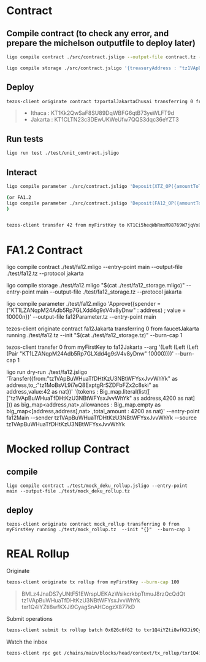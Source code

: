 # Contract

## Compile contract (to check any error, and prepare the michelson outputfile to deploy later) 

```bash
ligo compile contract ./src/contract.jsligo --output-file contract.tz --protocol jakarta

ligo compile storage ./src/contract.jsligo '{treasuryAddress : "tz1VApBuWHuaTfDHtKzU3NBtWFYsxJvvWhYk" as address,fa12PendingDeposits : Map.empty as fa12PendingMapType, fa12PendingWithdrawals : Map.empty as fa12PendingMapType}' --output-file contractStorage.tz --protocol jakarta
```

## Deploy

```bash
tezos-client originate contract tzportalJakartaChusai transferring 0 from myFirstKey running contract.tz --init "$(cat contractStorage.tz)" --burn-cap 1 --force
```
> - Ithaca : KT1Kk2QwSaF8SU89DqWBFG6qtB73yeWLFT9d
> - Jakarta : KT1CLTN23c3DEwUKWeUfw7QQS3dqc36eYZT3

## Run tests 

```bash
ligo run test ./test/unit_contract.jsligo
```

## Interact

```bash
ligo compile parameter ./src/contract.jsligo 'Deposit(XTZ_OP({amountToTransfer : 42000000 as nat,l2Address : L1_ADDRESS("tz1VApBuWHuaTfDHtKzU3NBtWFYsxJvvWhYk" as address) ,rollupAddress : "KT1TLVFbGtkX6bS9tUKmRGPqGtf1K6SGgqXK" as address}))' --output-file contractParameter.tz 

(or FA1.2
ligo compile parameter ./src/contract.jsligo 'Deposit(FA12_OP({amountToTransfer : 1 as nat,fa12Address : "KT1WnDswMHZefo2fym6Q9c8hnL3sEuzFb2Dt" as address,l2Address : "tz1VApBuWHuaTfDHtKzU3NBtWFYsxJvvWhYk" as address,rollupAddress : "txr1Q4iYZti8wfKXJi9CyagSnAHCogzX877kD" as address}))' --output-file contractParameter.tz 
)


tezos-client transfer 42 from myFirstKey to KT1Ci5heqWbRmxM98769W7jqVxCZ9zZUQ31o --arg '(Left (Right (Pair 42000000 "KT1TLVFbGtkX6bS9tUKmRGPqGtf1K6SGgqXK" (Left "tz1VApBuWHuaTfDHtKzU3NBtWFYsxJvvWhYk"))))' --burn-cap 1
```

# FA1.2 Contract

ligo compile contract ./test/fa12.mligo --entry-point main --output-file ./test/fa12.tz --protocol jakarta

ligo compile storage ./test/fa12.mligo "$(cat ./test/fa12_storage.mligo)" --entry-point main  --output-file ./test/fa12_storage.tz --protocol jakarta

ligo compile parameter ./test/fa12.mligo 'Approve({spender = ("KT1LZANqpM24Adb5Rp7GLXdd4g9sV4v8yDnw" : address) ; value = 10000n})' --output-file fa12Parameter.tz --entry-point main

tezos-client originate contract fa12Jakarta transferring 0 from faucetJakarta running ./test/fa12.tz --init "$(cat ./test/fa12_storage.tz)"   --burn-cap 1

tezos-client transfer 0 from myFirstKey to fa12Jakarta --arg '(Left (Left (Left (Pair "KT1LZANqpM24Adb5Rp7GLXdd4g9sV4v8yDnw" 10000))))' --burn-cap 1

ligo run dry-run ./test/fa12.jsligo 'Transfer({from:"tz1VApBuWHuaTfDHtKzU3NBtWFYsxJvvWhYk" as address,to_:"tz1MoBsVL9i7eQ8ExptgRrSZDFbFZx2c8ski" as address,value:42 as nat})' '{tokens : Big_map.literal(list([ ["tz1VApBuWHuaTfDHtKzU3NBtWFYsxJvvWhYk" as address,4200 as nat] ])) as big_map<address,nat>,allowances : Big_map.empty as big_map<[address,address],nat> ,total_amount : 4200 as nat}'  --entry-point fa12Main --sender tz1VApBuWHuaTfDHtKzU3NBtWFYsxJvvWhYk --source tz1VApBuWHuaTfDHtKzU3NBtWFYsxJvvWhYk

# Mocked rollup Contract


## compile

```
ligo compile contract ./test/mock_deku_rollup.jsligo --entry-point main --output-file ./test/mock_deku_rollup.tz
```



## deploy

```
tezos-client originate contract mock_rollup transferring 0 from myFirstKey running ./test/mock_rollup.tz  --init "{}"  --burn-cap 1
```

# REAL Rollup

Originate

```bash
tezos-client originate tx rollup from myFirstKey --burn-cap 100 
```
>BMLz4JnaDS7yUNtF51EWrspUEKAzWsikcrkbpTtmuJ8rzQcQdQt
>tz1VApBuWHuaTfDHtKzU3NBtWFYsxJvvWhYk
>txr1Q4iYZti8wfKXJi9CyagSnAHCogzX877kD

Submit operations

```bash
tezos-client submit tx rollup batch 0x626c6f62 to txr1Q4iYZti8wfKXJi9CyagSnAHCogzX877kD from tz1VApBuWHuaTfDHtKzU3NBtWFYsxJvvWhYk
```

Watch the inbox

```bash
tezos-client rpc get /chains/main/blocks/head/context/tx_rollup/txr1Q4iYZti8wfKXJi9CyagSnAHCogzX877kD/inbox/0
```


